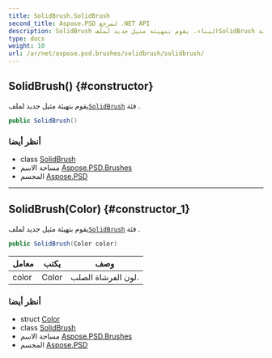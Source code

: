 ```yaml
---
title: SolidBrush.SolidBrush
second_title: Aspose.PSD لمرجع .NET API
description: SolidBrush البناء. يقوم بتهيئة مثيل جديد لملفSolidBrush فئة .
type: docs
weight: 10
url: /ar/net/aspose.psd.brushes/solidbrush/solidbrush/
---
```

## SolidBrush() {#constructor}

يقوم بتهيئة مثيل جديد لملف[`SolidBrush`](../) فئة .

```csharp
public SolidBrush()
```

### أنظر أيضا

* class [SolidBrush](../)
* مساحة الاسم [Aspose.PSD.Brushes](../../solidbrush/)
* المجسم [Aspose.PSD](../../../)

---

## SolidBrush(Color) {#constructor_1}

يقوم بتهيئة مثيل جديد لملف[`SolidBrush`](../) فئة .

```csharp
public SolidBrush(Color color)
```

| معامل | يكتب | وصف |
| --- | --- | --- |
| color | Color | لون الفرشاة الصلب. |

### أنظر أيضا

* struct [Color](../../../aspose.psd/color/)
* class [SolidBrush](../)
* مساحة الاسم [Aspose.PSD.Brushes](../../solidbrush/)
* المجسم [Aspose.PSD](../../../)


